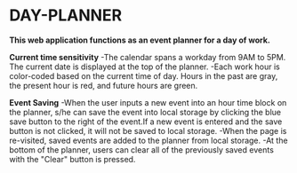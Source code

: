 # DAY-PLANNER

**This web application functions as an event planner for a day of work.**

**Current time sensitivity**
-The calendar spans a workday from 9AM to 5PM. The current date is displayed at the top of the planner. 
-Each work hour is color-coded based on the current time of day. Hours in the past are gray, the present hour is red, and future hours are green.

**Event Saving**
-When the user inputs a new event into an hour time block on the planner, s/he can save the event into local storage by clicking the blue save button to the right of the event.If a new event is entered and the save button is not clicked, it will not be saved to local storage.
-When the page is re-visited, saved events are added to the planner from local storage.
-At the bottom of the planner, users can clear all of the previously saved events with the "Clear" button is pressed.


